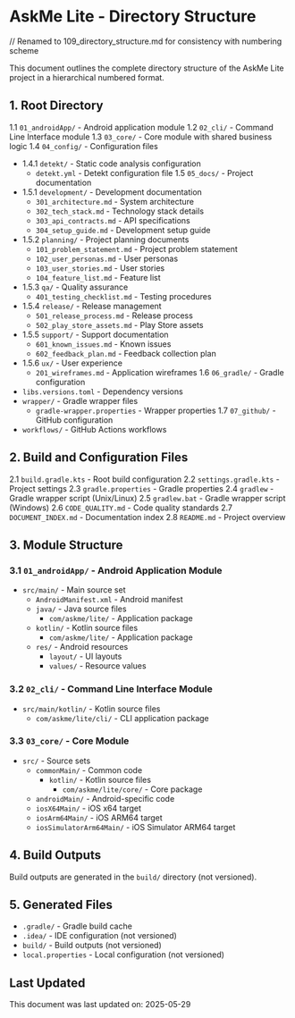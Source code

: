 # AskMe Lite - Directory Structure

// Renamed to 109_directory_structure.md for consistency with numbering scheme

This document outlines the complete directory structure of the AskMe Lite project in a hierarchical numbered format.

## 1. Root Directory

1.1 `01_androidApp/` - Android application module
1.2 `02_cli/` - Command Line Interface module
1.3 `03_core/` - Core module with shared business logic
1.4 `04_config/` - Configuration files
   - 1.4.1 `detekt/` - Static code analysis configuration
     - `detekt.yml` - Detekt configuration file
1.5 `05_docs/` - Project documentation
   - 1.5.1 `development/` - Development documentation
     - `301_architecture.md` - System architecture
     - `302_tech_stack.md` - Technology stack details
     - `303_api_contracts.md` - API specifications
     - `304_setup_guide.md` - Development setup guide
   - 1.5.2 `planning/` - Project planning documents
     - `101_problem_statement.md` - Project problem statement
     - `102_user_personas.md` - User personas
     - `103_user_stories.md` - User stories
     - `104_feature_list.md` - Feature list
   - 1.5.3 `qa/` - Quality assurance
     - `401_testing_checklist.md` - Testing procedures
   - 1.5.4 `release/` - Release management
     - `501_release_process.md` - Release process
     - `502_play_store_assets.md` - Play Store assets
   - 1.5.5 `support/` - Support documentation
     - `601_known_issues.md` - Known issues
     - `602_feedback_plan.md` - Feedback collection plan
   - 1.5.6 `ux/` - User experience
     - `201_wireframes.md` - Application wireframes
1.6 `06_gradle/` - Gradle configuration
   - `libs.versions.toml` - Dependency versions
   - `wrapper/` - Gradle wrapper files
     - `gradle-wrapper.properties` - Wrapper properties
1.7 `07_github/` - GitHub configuration
   - `workflows/` - GitHub Actions workflows

## 2. Build and Configuration Files

2.1 `build.gradle.kts` - Root build configuration
2.2 `settings.gradle.kts` - Project settings
2.3 `gradle.properties` - Gradle properties
2.4 `gradlew` - Gradle wrapper script (Unix/Linux)
2.5 `gradlew.bat` - Gradle wrapper script (Windows)
2.6 `CODE_QUALITY.md` - Code quality standards
2.7 `DOCUMENT_INDEX.md` - Documentation index
2.8 `README.md` - Project overview

## 3. Module Structure

### 3.1 `01_androidApp/` - Android Application Module
- `src/main/` - Main source set
  - `AndroidManifest.xml` - Android manifest
  - `java/` - Java source files
    - `com/askme/lite/` - Application package
  - `kotlin/` - Kotlin source files
    - `com/askme/lite/` - Application package
  - `res/` - Android resources
    - `layout/` - UI layouts
    - `values/` - Resource values

### 3.2 `02_cli/` - Command Line Interface Module
- `src/main/kotlin/` - Kotlin source files
  - `com/askme/lite/cli/` - CLI application package

### 3.3 `03_core/` - Core Module
- `src/` - Source sets
  - `commonMain/` - Common code
    - `kotlin/` - Kotlin source files
      - `com/askme/lite/core/` - Core package
  - `androidMain/` - Android-specific code
  - `iosX64Main/` - iOS x64 target
  - `iosArm64Main/` - iOS ARM64 target
  - `iosSimulatorArm64Main/` - iOS Simulator ARM64 target

## 4. Build Outputs

Build outputs are generated in the `build/` directory (not versioned).

## 5. Generated Files

- `.gradle/` - Gradle build cache
- `.idea/` - IDE configuration (not versioned)
- `build/` - Build outputs (not versioned)
- `local.properties` - Local configuration (not versioned)

## Last Updated

This document was last updated on: 2025-05-29
